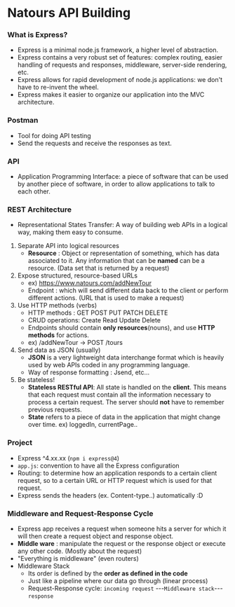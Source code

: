 # Natours API Building

### What is Express?

- Express is a minimal node.js framework, a higher level of abstraction.
- Express contains a very robust set of features: complex routing, easier handling of requests and responses, middleware, server-side rendering, etc.
- Express allows for rapid development of node.js applications: we don't have to re-invent the wheel.
- Express makes it easier to organize our application into the MVC architecture.

### Postman

- Tool for doing API testing
- Send the requests and receive the responses as text.

### API

- Application Programming Interface: a piece of software that can be used by another piece of software, in order to allow applications to talk to each other.

### REST Architecture

- Representational States Transfer: A way of building web APIs in a logical way, making them easy to consume.

1. Separate API into logical resources
   - **Resource** : Object or representation of something, which has data associated to it. Any information that can be **named** can be a resource. (Data set that is returned by a request)
2. Expose structured, resource-based URLs
   - ex) https://www.natours.com/addNewTour
   * Endpoint : which will send different data back to the client or perform different actions. (URL that is used to make a request)
3. Use HTTP methods (verbs)
   - HTTP methods : GET POST PUT PATCH DELETE
   - CRUD operations: Create Read Update Delete
   - Endpoints should contain **only resources**(nouns), and use **HTTP methods** for actions.
   - ex) /addNewTour -> POST /tours
4. Send data as JSON (usually)
   - **JSON** is a very lightweight data interchange format which is heavily used by web APIs coded in any programming language.
   - Way of response formatting : Jsend, etc...
5. Be stateless!
   - **Stateless RESTful API**: All state is handled on the **client**. This means that each request must contain all the information necessary to process a certain request. The server should **not** have to remember previous requests.
   - **State** refers to a piece of data in the application that might change over time. ex) loggedIn, currentPage..

### Project

- Express ^4.xx.xx (`npm i express@4`)
- `app.js`: convention to have all the Express configuration
- Routing: to determine how an application responds to a certain client request, so to a certain URL or HTTP request which is used for that request.
- Express sends the headers (ex. Content-type..) automatically :D

### Middleware and Request-Response Cycle

- Express app receives a request when someone hits a server for which it will then create a request object and response object.
- **Middle ware** : manipulate the request or the response object or execute any other code. (Mostly about the request)
- "Everything is middleware" (even routers)
- Middleware Stack
  - Its order is defined by the **order as defined in the code**
  - Just like a pipeline where our data go through (linear process)
  - Request-Response cycle: `incoming request` ---`Middleware stack`---`response`
